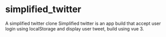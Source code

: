 # simplified_twitter
A simplified twitter clone
Simplified twitter is an app build that accept user login using localStorage and display user tweet, build using vue 3.
